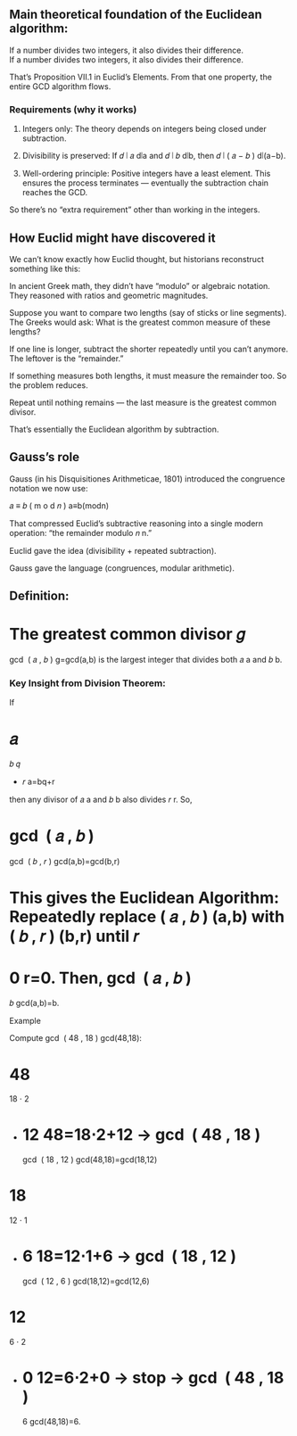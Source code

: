## Main theoretical foundation of the Euclidean algorithm:

If a number divides two integers, it also divides their difference.
If a number divides two integers, it also divides their difference.

That’s Proposition VII.1 in Euclid’s Elements. From that one property, the entire GCD algorithm flows.

### Requirements (why it works)

1. Integers only: The theory depends on integers being closed under subtraction.

2. Divisibility is preserved: If
   𝑑
   ∣
   𝑎
   d∣a and
   𝑑
   ∣
   𝑏
   d∣b, then
   𝑑
   ∣
   (
   𝑎
   −
   𝑏
   )
   d∣(a−b).

3. Well-ordering principle: Positive integers have a least element. This ensures the process terminates — eventually the subtraction chain reaches the GCD.

So there’s no “extra requirement” other than working in the integers.

## How Euclid might have discovered it

We can’t know exactly how Euclid thought, but historians reconstruct something like this:

In ancient Greek math, they didn’t have “modulo” or algebraic notation. They reasoned with ratios and geometric magnitudes.

Suppose you want to compare two lengths (say of sticks or line segments). The Greeks would ask: What is the greatest common measure of these lengths?

If one line is longer, subtract the shorter repeatedly until you can’t anymore. The leftover is the “remainder.”

If something measures both lengths, it must measure the remainder too. So the problem reduces.

Repeat until nothing remains — the last measure is the greatest common divisor.

That’s essentially the Euclidean algorithm by subtraction.

## Gauss’s role

Gauss (in his Disquisitiones Arithmeticae, 1801) introduced the congruence notation we now use:

𝑎
≡
𝑏
(
m
o
d
𝑛
)
a≡b(modn)

That compressed Euclid’s subtractive reasoning into a single modern operation: “the remainder modulo
𝑛
n.”

Euclid gave the idea (divisibility + repeated subtraction).

Gauss gave the language (congruences, modular arithmetic).

## Definition:

The greatest common divisor
𝑔
=
gcd
⁡
(
𝑎
,
𝑏
)
g=gcd(a,b) is the largest integer that divides both
𝑎
a and
𝑏
b.

### Key Insight from Division Theorem:

If

# 𝑎

𝑏
𝑞

-   𝑟
    a=bq+r

then any divisor of
𝑎
a and
𝑏
b also divides
𝑟
r.
So,

gcd
⁡
(
𝑎
,
𝑏
)
=
gcd
⁡
(
𝑏
,
𝑟
)
gcd(a,b)=gcd(b,r)

This gives the Euclidean Algorithm:
Repeatedly replace
(
𝑎
,
𝑏
)
(a,b) with
(
𝑏
,
𝑟
)
(b,r) until
𝑟
=
0
r=0. Then,
gcd
⁡
(
𝑎
,
𝑏
)
=
𝑏
gcd(a,b)=b.

Example

Compute
gcd
⁡
(
48
,
18
)
gcd(48,18):

# 48

18
⋅
2

-   12
    48=18⋅2+12 →
    gcd
    ⁡
    (
    48
    ,
    18
    )
    =
    gcd
    ⁡
    (
    18
    ,
    12
    )
    gcd(48,18)=gcd(18,12)

# 18

12
⋅
1

-   6
    18=12⋅1+6 →
    gcd
    ⁡
    (
    18
    ,
    12
    )
    =
    gcd
    ⁡
    (
    12
    ,
    6
    )
    gcd(18,12)=gcd(12,6)

# 12

6
⋅
2

-   0
    12=6⋅2+0 → stop →
    gcd
    ⁡
    (
    48
    ,
    18
    )
    =
    6
    gcd(48,18)=6.
